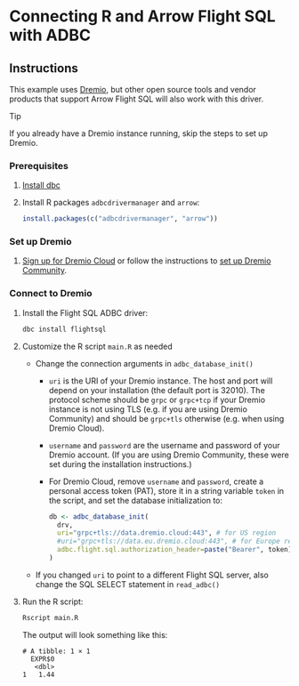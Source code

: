 <!--
Copyright 2025 Columnar Technologies Inc.

Licensed under the Apache License, Version 2.0 (the "License");
you may not use this file except in compliance with the License.
You may obtain a copy of the License at

    http://www.apache.org/licenses/LICENSE-2.0

Unless required by applicable law or agreed to in writing, software
distributed under the License is distributed on an "AS IS" BASIS,
WITHOUT WARRANTIES OR CONDITIONS OF ANY KIND, either express or implied.
See the License for the specific language governing permissions and
limitations under the License.
-->

# Connecting R and Arrow Flight SQL with ADBC

## Instructions

This example uses [Dremio](https://www.dremio.com/), but other open source tools and vendor products that support Arrow Flight SQL will also work with this driver.

> [!TIP]
> If you already have a Dremio instance running, skip the steps to set up Dremio.

### Prerequisites

1. [Install dbc](https://docs.columnar.tech/dbc/getting_started/installation/)

1. Install R packages `adbcdrivermanager` and `arrow`:

   ```r
   install.packages(c("adbcdrivermanager", "arrow"))
   ```

### Set up Dremio

1. [Sign up for Dremio Cloud](https://www.dremio.com/) or follow the instructions to [set up Dremio Community](https://docs.dremio.com/current/get-started/docker/).

### Connect to Dremio

1. Install the Flight SQL ADBC driver:

   ```sh
   dbc install flightsql
   ```

1. Customize the R script `main.R` as needed
   - Change the connection arguments in `adbc_database_init()`
     - `uri` is the URI of your Dremio instance. The host and port will depend on your installation (the default port is 32010). The protocol scheme should be `grpc` or `grpc+tcp` if your Dremio instance is not using TLS (e.g. if you are using Dremio Community) and should be `grpc+tls` otherwise (e.g. when using Dremio Cloud).
     - `username` and `password` are the username and password of your Dremio account. (If you are using Dremio Community, these were set during the installation instructions.)
     - For Dremio Cloud, remove `username` and `password`, create a personal access token (PAT), store it in a string variable `token` in the script, and set the database initialization to:

       ```r
       db <- adbc_database_init(
         drv,
         uri="grpc+tls://data.dremio.cloud:443", # for US region
         #uri="grpc+tls://data.eu.dremio.cloud:443", # for Europe region
         adbc.flight.sql.authorization_header=paste("Bearer", token)
       )
       ```
   - If you changed `uri` to point to a different Flight SQL server, also change the SQL SELECT statement in `read_adbc()`

1. Run the R script:

   ```sh
   Rscript main.R
   ```

   The output will look something like this:

   ```
   # A tibble: 1 × 1
     EXPR$0
      <dbl>
   1   1.44
   ```
